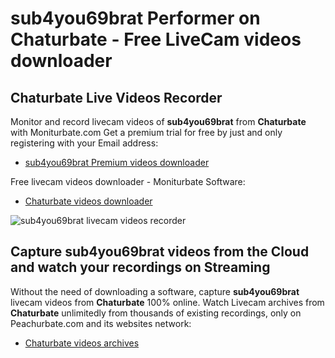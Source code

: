 # sub4you69brat Performer on Chaturbate - Free LiveCam videos downloader

## Chaturbate Live Videos Recorder

Monitor and record livecam videos of **sub4you69brat** from **Chaturbate** with Moniturbate.com
Get a premium trial for free by just and only registering with your Email address:
* [sub4you69brat Premium videos downloader](https://moniturbate.com/request-demo-licence-key.html)

Free livecam videos downloader - Moniturbate Software:
* [Chaturbate videos downloader](https://moniturbate.com/moniturbate-download-software.html)

![sub4you69brat livecam videos recorder](https://peachurnet.com/templates/moniturbate-software.png)


## Capture sub4you69brat videos from the Cloud and watch your recordings on Streaming

Without the need of downloading a software, capture **sub4you69brat** livecam videos from **Chaturbate** 100% online.
Watch Livecam archives from **Chaturbate** unlimitedly from thousands of existing recordings, only on Peachurbate.com and its websites network:
* [Chaturbate videos archives](https://peachurnet.com/)